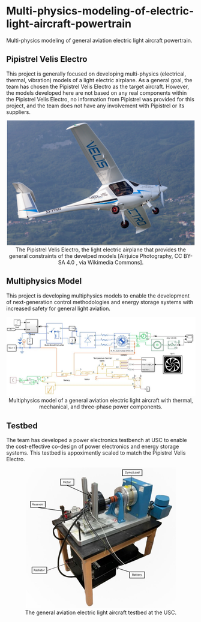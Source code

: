 # Multi-physics-modeling-of-electric-light-aircraft-powertrain
Multi-physics modeling of general aviation electric light aircraft powertrain.

## Pipistrel Velis Electro

This project is generally focused on developing multi-physics (electrical, thermal, vibration) models of a light electric airplane. As a general goal, the team has chosen the Pipistrel Velis Electro as the target aircraft. However, the models developed here are not based on any real components within the Pipistrel Velis Electro, no information from Pipistrel was provided for this project, and the team does not have any involvement with Pipistrel or its suppliers. 

<p align="center">
<img src="media/Pipistrel_Velis_Electro_9992.jpg" alt="drawing" width="500"/> <br> 
The Pipistrel Velis Electro, the light electric airplane that provides the general constraints of the develped models [Airjuice Photography, CC BY-SA 4.0 <https://creativecommons.org/licenses/by-sa/4.0>, via Wikimedia Commons].
</p>
<p align="center">
</p>

## Multiphysics Model

This project is developing multiphysics models to enable the development of next-generation control methodologies and energy storage systems with increased safety for general light aviation. 

<p align="center">
<img src="media/multi-physics-model.jpg" alt="drawing" width="700"/> <br> 
Multiphysics model of a general aviation electric light aircraft with thermal, mechanical, and three-phase power components.
</p>
<p align="center">
</p>

## Testbed

The team has developed a power electronics testbench at USC to enable the cost-effective co-design of power electronics and energy storage systems. This testbed is appoximently scaled to match the Pipistrel Velis Electro.

<p align="center">
<img src="media/testbed.jpg" alt="drawing" width="400"/> <br> 
The general aviation electric light aircraft testbed at the USC.
</p>
<p align="center">
</p>

